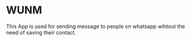 # WUNM
This App is used for sending message to people on whatsapp wihtout the need of saving their contact.
